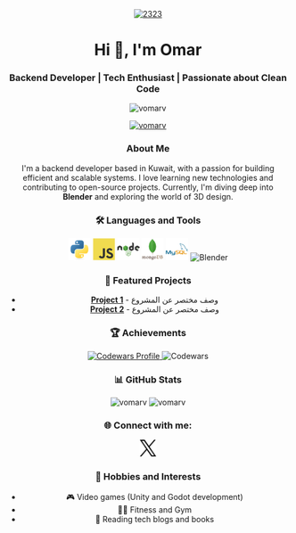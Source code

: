 <div align="center">
  <a href="https://ibb.co/JCmdB5Z">
    <img src="https://cdn.discordapp.com/attachments/844198879960629288/1277093021829169162/3624741a-b1cb-4b25-8bde-f88deef12c2c.webp?ex=678523cf&is=6783d24f&hm=71553597763c7ee983f866789f87fe95779ebfbf6bebd2745378f843e9a118c2&" alt="2323" border="0" />
  </a>
  
  <h1>Hi 👋, I'm Omar</h1>
  <h3>Backend Developer | Tech Enthusiast | Passionate about Clean Code</h3>
  
  <p>
    <img src="https://komarev.com/ghpvc/?username=vomarv&label=Profile%20views&color=0e75b6&style=flat" alt="vomarv" />
  </p>
  
  <p>
    <a href="https://github.com/ryo-ma/github-profile-trophy">
      <img src="https://github-profile-trophy.vercel.app/?username=vomarv" alt="vomarv" />
    </a>
  </p>

  ### About Me
  I'm a backend developer based in Kuwait, with a passion for building efficient and scalable systems. I love learning new technologies and contributing to open-source projects. Currently, I'm diving deep into **Blender** and exploring the world of 3D design.
  
  ### 🛠️ Languages and Tools

  <p align="center">
    <img src="https://raw.githubusercontent.com/devicons/devicon/master/icons/python/python-original.svg" alt="Python" width="40" height="40"/>
    <img src="https://raw.githubusercontent.com/devicons/devicon/master/icons/javascript/javascript-original.svg" alt="JavaScript" width="40" height="40"/>
    <img src="https://raw.githubusercontent.com/devicons/devicon/master/icons/nodejs/nodejs-original-wordmark.svg" alt="Node.js" width="40" height="40"/>
    <img src="https://raw.githubusercontent.com/devicons/devicon/master/icons/mongodb/mongodb-original-wordmark.svg" alt="MongoDB" width="40" height="40"/>
    <img src="https://raw.githubusercontent.com/devicons/devicon/master/icons/mysql/mysql-original-wordmark.svg" alt="MySQL" width="40" height="40"/>
    <img src="https://download.blender.org/branding/community/blender_community_badge_white.svg" alt="Blender" width="40" height="40"/>
  </p>

  ### 🚀 Featured Projects
  - [**Project 1**](https://github.com/vomarv/project1) - وصف مختصر عن المشروع
  - [**Project 2**](https://github.com/vomarv/project2) - وصف مختصر عن المشروع

  ### 🏆 Achievements
  <p align="center">
    <a href="https://www.codewars.com/users/VomarV">
      <img src="https://www.codewars.com/users/VomarV/badges/small" alt="Codewars Profile" />
    </a>
    <img src="https://img.shields.io/badge/Codewars-B1361E?style=for-the-badge&logo=codewars&logoColor=grey" alt="Codewars" />
  </p>

  ### 📊 GitHub Stats
  
<img src="https://github-readme-stats.vercel.app/api?username=vomarv&show_icons=true&locale=en" alt="vomarv" />


<img src="https://github-readme-stats.vercel.app/api/top-langs?username=vomarv&show_icons=true&locale=en&layout=compact" alt="vomarv" />

  ### 🌐 Connect with me:
  <p align="center">
    <a href="https://twitter.com/vomarvv" target="_blank">
      <img src="https://raw.githubusercontent.com/devicons/devicon/master/icons/twitter/twitter-original.svg" alt="Twitter" width="30" height="30"/>
    </a>
  </p>

  ### 🎨 Hobbies and Interests
  - 🎮 Video games (Unity and Godot development)
  - 🏋️‍♂️ Fitness and Gym
  - 📖 Reading tech blogs and books
</div>

